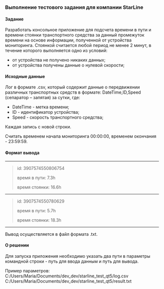 ### Выполнение тестового задания для компании StarLine
#### Задание
Разработать консольное приложение для подсчета времени в пути и времени стоянки транспортного средства за данный промежуток времени на основе информации, полученной от устройства мониторинга. Стоянкой считается любой период не менее 2 минут, в течение которого выполняется одно из условий:

- от устройства не получено никаких данных;
- от устройства получены данные о нулевой скорости;

#### Исходные данные
Лог в формате .csv, который содержит данные о передвижении различных транспортных средств в формате: DateTime,ID,Speed (сепаратор – запятая) за сутки, где:

- DateTime - метка времени;
- ID - идентификатор устройства;
- Speed - скорость транспортного средства;

Каждая запись с новой строки.

Считать временем начала мониторинга 00:00:00, временем окончания - 23:59:59.

#### Формат вывода

-----
>id: 3907574550806754
> 
>время в пути: 7.3h
>
>время стоянки: 16.6h
-----
>id: 3907574550780629
> 
>время в пути: 5.7h
>
>время стоянки: 18.3h
-----

Вывод осуществляется в файл формата .txt.

#### О решении

Для запуска приложения необходимо указать два пути в параметры командной строки - путь для ввода данным и путь для вывода.

Пример параметров:
C:/Users/Maria/Documents/dev_dev/starline_test_qt5/log.csv C:/Users/Maria/Documents/dev_dev/starline_test_qt5/result.txt